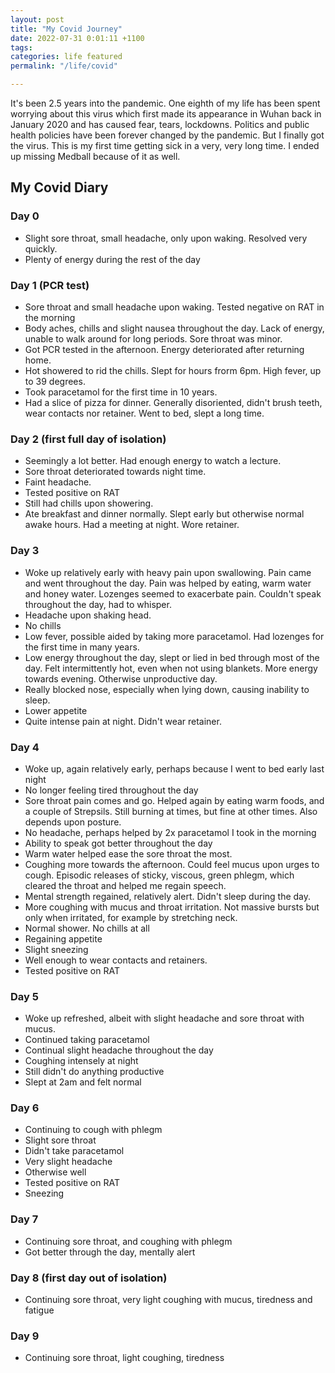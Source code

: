 ```yaml
---
layout: post
title: "My Covid Journey"
date: 2022-07-31 0:01:11 +1100
tags: 
categories: life featured
permalink: "/life/covid"

---
```


It's been 2.5 years into the pandemic. One eighth of my life has been spent worrying about this virus which first made its appearance in Wuhan back in January 2020 and has caused fear, tears, lockdowns. Politics and public health policies have been forever changed by the pandemic. But I finally got the virus. This is my first time getting sick in a very, very long time. I ended up missing Medball because of it as well.

## My Covid Diary

### Day 0

- Slight sore throat, small headache, only upon waking. Resolved very quickly.
- Plenty of energy during the rest of the day 

### Day 1 (PCR test)

- Sore throat and small headache upon waking. Tested negative on RAT in the morning
- Body aches, chills and slight nausea throughout the day. Lack of energy, unable to walk around for long periods. Sore throat was minor.
- Got PCR tested in the afternoon. Energy deteriorated after returning home.
- Hot showered to rid the chills. Slept for hours frorm 6pm. High fever, up to 39 degrees.
- Took paracetamol for the first time in 10 years.
- Had a slice of pizza for dinner. Generally disoriented, didn't brush teeth, wear contacts nor retainer. Went to bed, slept a long time.

### Day 2 (first full day of isolation)

- Seemingly a lot better. Had enough energy to watch a lecture.
- Sore throat deteriorated towards night time.
- Faint headache.
- Tested positive on RAT
- Still had chills upon showering.
- Ate breakfast and dinner normally. Slept early but otherwise normal awake hours. Had a meeting at night. Wore retainer.

### Day 3
- Woke up relatively early with heavy pain upon swallowing. Pain came and went throughout the day. Pain was helped by eating, warm water and honey water. Lozenges seemed to exacerbate pain. Couldn't speak throughout the day, had to whisper.
- Headache upon shaking head.
- No chills
- Low fever, possible aided by taking more paracetamol. Had lozenges for the first time in many years.
- Low energy throughout the day, slept or lied in bed through most of the day. Felt intermittently hot, even when not using blankets. More energy towards evening. Otherwise unproductive day.
- Really blocked nose, especially when lying down, causing inability to sleep.
- Lower appetite
- Quite intense pain at night. Didn't wear retainer.

### Day 4
- Woke up, again relatively early, perhaps because I went to bed early last night
- No longer feeling tired throughout the day
- Sore throat pain comes and go. Helped again by eating warm foods, and a couple of Strepsils. Still burning at times, but fine at other times. Also depends upon posture.
- No headache, perhaps helped by 2x paracetamol I took in the morning
- Ability to speak got better throughout the day
- Warm water helped ease the sore throat the most.
- Coughing more towards the afternoon. Could feel mucus upon urges to cough. Episodic releases of sticky, viscous, green phlegm, which cleared the throat and helped me regain speech.
- Mental strength regained, relatively alert. Didn't sleep during the day.
- More coughing with mucus and throat irritation. Not massive bursts but only when irritated, for example by stretching neck.
- Normal shower. No chills at all
- Regaining appetite
- Slight sneezing
- Well enough to wear contacts and retainers.
- Tested positive on RAT


### Day 5
- Woke up refreshed, albeit with slight headache and sore throat with mucus.
- Continued taking paracetamol
- Continual slight headache throughout the day
- Coughing intensely at night
- Still didn't do anything productive
- Slept at 2am and felt normal

### Day 6
- Continuing to cough with phlegm
- Slight sore throat
- Didn't take paracetamol
- Very slight headache
- Otherwise well
- Tested positive on RAT
- Sneezing

### Day 7
- Continuing sore throat, and coughing with phlegm
- Got better through the day, mentally alert

### Day 8 (first day out of isolation)
- Continuing sore throat, very light coughing with mucus, tiredness and fatigue

### Day 9
- Continuing sore throat, light coughing, tiredness